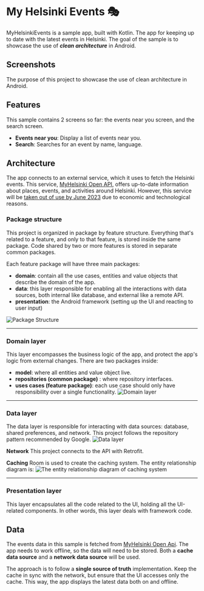 # My Helsinki Events 🎭

MyHelsinkiEvents is a sample app, built with Kotlin. The app for keeping up to date with the latest events in Helsinki. The goal of the sample is to showcase the use of ***clean architecture*** in Android.

## Screenshots

The purpose of this project to showcase the use of clean architecture in Android.

## Features
This sample contains 2 screens so far: the events near you screen, and the search screen.
 - **Events near you**: Display a list of events near you.
 - **Search**: Searches for an event by name, language.

## Architecture
The app connects to an external service, which it uses to fetch the Helsinki events. This service, [MyHelsinki Open API](https://open-api.myhelsinki.fi/doc), offers up-to-date information about places, events, and activities around Helsinki. However, this service will be [taken out of use by June 2023](https://open-api.myhelsinki.fi/) due to economic and technological reasons.

### Package structure
This project is organized in package by feature structure. Everything that's related to a feature, and only to that feature, is stored inside the same package. Code shared by two or more features is stored in separate common packages.

Each feature package will have three main packages:
 - **domain**: contain all the use cases, entities and value objects that describe the domain of the app.
 - **data**: this layer responsible for enabling all the interactions with data sources, both internal like database, and external like a remote API.
 - **presentation**: the Android framework (setting up the UI and reacting to user input)

![Package Structure](https://lh3.googleusercontent.com/21aAIkGbfSSDPLd33fpqytBeyuSOwVznaK5hNCMy7lVmJ18ti6ydWeUZmLD6_A_xFNOsMMKXasm6oqKjk-3zK_Fl1EcmlhGrTvZkV79Keeuo795gR85Kd2yXAqFoK61vdZ6UqAXBMqiGr9b8CpHRk8A7uN0y3Se14l-or5TH8m5frfs3II5R8OHVv7ZmyuXscqSozV1scPWCynPJOUvHTl6WuEPAXx1zN4_5a40v663qe_HC4kXz10vcDDIf4a1EVh02twbaIvsOACICXiHC2uDycQIZ49vnrvs0j1JETzBiq5Nnlv5bieR4lUvwuLUVePUnYxr52enuDr02gAWOqGVTEcGm4P104FHbp6B9fvi7_tBwGTVimdatqJPm--ZI9cN4BRzedJT3o0zlbZETHzgu40C5k0tbRh-9UK1z8jc96La-YLXdIbUhfmAcOdWhGAroke6mZ9rsw2y-FH6M7ocnqLEprTVSzDM4M7sRxY-mpbvxJjJJWGCsXb8OF5btyNKal_EgyWmNPSrP9jnJo0a3-mzYzHmqRF1ogO3N2V6taMAokcF0NQgQVnAEgatbxY81g0Cq47GkYjQsGKqcfb3jOUQxkxuj7jK1L15bgP7MoQOLrEqwnY6VfueSzphPMRZLMqcoT6VVEmlXD3krrSC-6Mige8mrn5cWaWf0QYG558F92n7xD2KOcAOUsTsitz5jhVPGOmeJz-hglhBVtZtjmjASVvCx_PCY1DOmN1bTFSqbBsQ-1YVnA_zpnx28qghcBhvbU-VB0Vus0USwzzI-xlZAxpFz701QTC73RV-waYlw9-k39qjY6C5cN_zFtnZHYmclK8tHiAERrd6xYeWRJf-ZDbkzL3MJws3tEZ1QAsrGpXOlrA6tDxztmcMijQPCZN9-8CCfFK-vMEROGqUdIZd0bec23cOTTx0iCTzy_fsDxAqlXjgqwYwKaJUYW4TyiMq91fH_TnYVY4q2fC-M8NSABBYvHpAiIDD7KHIimzT7VoQF0OOK=w2764-h1608-s-no?authuser=2)

---
### Domain layer 
This layer encompasses the business logic of the app, and protect the app's logic from external changes. There are two packages inside:
 - **model**: where all entities and value object live.
 - **repositories (common package)** : where repository interfaces.
 - **uses cases (feature package)**: each use case should only have responsibility over a single functionality.
![Domain layer](https://lh3.googleusercontent.com/F3R0ax8qEUjRW8qKQvZmD55h29wlfsJJ35RYsJqjefaYqe5jZKedlFAvXphHjhiSn-OkV0Sh-92Q_kp5YZHTPmU6rWYNPhJ8E6PRXBlhr0rG4JpI_969M2eBubMUTlkTyk3s5s3nu76DwEeYgA0QxhBuAfSfuzFwSPQjh9fYrheaEfdNf2BJwNzRXFh65K2ZSdQE4dDpKSWbCFA7kWIpz9Tl0Z64rmWNaJf1DT1_7nKMm4quhWN6mTewA-ZeE7o0VMMrhk0fd4bR_KHPpLTlVugnBKKhoBzRDF1NW5EIKqkdvGnYmjqXcOoTAjpXMTHQmcZYbjq1BO-B2SQgYWhOIs0tOkYu7Acuhj0iJN5hBfFQ9OpizHEar-6yDP28gBUtRluihce3-kBWvGoLb_rNApVGh-N3beEzqoaR6eysDFFIBUqJoLGTJdC4g9x6KwMq3SkjQo5uLvMQBlt4VbhNbl0plJF9WxUcm4skqdUoT4n15W5F5vDUw9lUmyu4v5gOO1bLD0c0lu9DWWmZzlyxjmvINdyty9novVr5LS70cSK0_VbDQUcdzd_J9K5qQTHZiKNTf5Rrz90iekF3Z99ONtmpV8tASFq3wd0BeNtY2gke0PpfdIYtXBTPQm6xc6cwJZdxKDdodVdGgAPYOy1IN43UTmAE2s7kMJ2eqDgho8GVX5Wb_lcwE_EdXQRTijkn3xW-0ACtnE9662YW9h0kpKagr42bqG62srnYzSYJMZdJPMI8eAq6tXPfXQzViSKNb3pk33w3Y4mMGn4gnps8Pr-o_nxCPBaeTAqbkRs_BplaHRKMRcxr4sZhwkcy0c6SfJu-xvmfLpSXKvkpxOZUe4Qz458tuZEomnAc90pWLoSBTcE-fjEab9pBf4I2q14NQM_4oQenD1YxqWqBH4SETpUTGkL-xrGjSqz5fw3d_0g-WbpLB7lhzkc9eZFz3YlafOl-ff6k3gU-5UrbKxffVJJu5JRpeVtjDBQgqjyO9pLbgUdF_B64xo8l=w2124-h1248-s-no?authuser=2)

---
### Data layer
The data layer is responsible for interacting with data sources: database, shared preferences, and network. This project follows the repository pattern recommended by Google.
![Data layer](https://lh3.googleusercontent.com/frEaeLoXtnLMW1z4TwBloCoG0IMBIZzyctFiLkVpJIp943LG6ixOke8jHqRC2ylzE-6UdfoRJ5XsTdefBenFwVBvihWqFD-R2kA-1Ure8nKD9q9DpJO3in8GNetsrO9MgOSmV3W9MblMLebVw5xaK4gZtIT4HwgpHZ3pWTJsRdmOFgx0KQ2zf4AUSFkJye3cfveJRzkQTZQ9DCv62V-hEPgiqNdyVKYBgTIoxRmvA9pgzvEoleKYLlwYpLB85WTL146GWOiCLm5UQhHaFj8oIU1weCUdhoRGw2khwfTG1yr7balTG43uL1_NulCXGEZ2oWLKlkKYQkod4rV-Eyv2o9YGuMmwAjevIJZZsM_PPP8Yi7I7AEFwb9F43Tjk8K06kKS6AHuiaAt7t-4wW2N1n4Cw9TURZv8Xv2FjtasviMkPH_nmRuLv7tx_n-rBIGs9iwZpOJj_UP3FCFIriYks8sAvVtuxdI0dUi5m8fWcZijcUABwhu_osy4g3QzoifH2qR3-T-vEclj91pBX-R63x-S3ncxtwqcKpaYSeJqLZp4XiJZtkNBgfQhiJz8dgvpcNlAPJVI_AnqZ0VBmzeKQQOCF_2kunrloalJhSg2bOW8yAb-Pu89Hg9RXRvp4NMipAklXRSFOjPoYsk_rmh_h0DsN6nHLeFdTaZWaDXEsmvImSocagJRNla9M3OaF9kYpz24xJJY0mQUnsdCuvJQCLm5r9v4h-Lrgx7_Rmytg479MXdbOYO1qW426oAHhdcvy27hvtJBxjugmuR581zuNifCubeMECauX-1ilENOZaKw-JKX-qJsNp77nN4QYdUvzTa_RhvbyxlLjhYPjNSjLrHB16avy-PxxkZa65GntWxubeDOuD--qyumfAtwop2s4GSfYI6O_Vvktd9Wc2ak_7XI0rh6sZiL34Q4YU9xTiNwgYRzstaO1cOlJ0kaCeeRiqCn-ukPEO8RQA8x8OIRgUtnwIZ5XBJT4qd8YoaYfrYawSLcfgX_P2VrX=w1684-h1288-s-no?authuser=2)

**Network**
This project connects to the API with Retrofit.

**Caching**
Room is used to create the caching system. The entity relationship diagram is:
![The entity relationship diagram of caching system](https://lh3.googleusercontent.com/FaKuP_Q3309MF9hw3D2-xKzdLbzT1gX9zrXw-5Y7EJqn1NShhU4uaZ8dLeiweUNZ28ixJXHYUYppjtwhagDdmv_uOt1RiD125w0qr-Wyqt6ZopdROuT_XiTbBqW4ivR9Cvw1Nr1T0Wkf5utUUfyiwsnkBZvNaEOyi6ziHGzmIy9qOAWXkTwxwbkx15Af7JUSfElEjupBcrMs2usuzQduo9KwIjZxHMnODIldriat8jnIHQq4q9mfiO_fXA0vV_3rTIFBXn1_J1OjJJ0Cn5_r5pHHpqNwZwy8v4IvF4ysyJQzgmKr1YNxMoFnyVMYOlES3clWmCQ1Vq4MFqRKd-U4KARsffF_KzQFVco1NWqT41CI4dJrdj0lAvcJsUkymmB3UmA8LNFpz4A1JPukBuvZqxoc7Z9VFD3anwhVLF51sNcvwV_hNalKUm1-sm4swB33nnahTKWcUzSOBMH47oP-YbUtHug5AjngYH0eJEykM5yaeIy-6FVn8QvWkfjpNKjE7NQoK4XCZ6nDu2095fL2qtfQKiZ9wkWpo7H6Bqq6EVVUTT5IqoJYxINX1M8uKkmvCxOpCt8xaET668MBr4VFXSd7kE1j7ZPHyMf7I-7huvuN1vxgrxry_2AEB8Krzni2ynXm9y9225jq7n85H235j_3_D5VYUAg1HW4zLpq8Vb17iKtsfoyaZbysmMYsEb_GfvXI_XMVEyfmiq029q5CZbanCHufCcPq6HJflht0LTEfABjl9vjEELQ6x0yNUSomkNsiDDmLm88wYBFHvAfGv37NrphfyuSSSLGDUqCbR9S0uSSJSRfH68KidELvdMqhEl_1Zkb6jMjxU7ATECI_mQFBifkeui2P63UximMtYJrIuGf4gIVd1F6mdjacciQkwrQWb2Iy6fiEF3k6mpMPMOT3LaFLl-yjyQasj0su5gQtody1tpMP44q7xCJS0v3Py4SUzDgE973_uQzZ4SEZ8BADd4l--ydiehdVM0y8x3rJK7j6H4S_jUGA=w1844-h1608-s-no?authuser=2)

---
### Presentation layer
This layer encapsulates all the code related to the UI, holding all the UI-related components. In other words, this layer deals with framework code.

## Data
The events data in this sample is fetched from [MyHelsinki Open Api](https://open-api.myhelsinki.fi/doc). The app needs to work offline, so the data will need to be stored. Both a **cache data source** and a **network data source** will be used. 

The approach is to follow a **single source of truth** implementation. Keep the cache in sync with the network, but ensure that the UI accesses only the cache. This way, the app displays the latest data both on and offline.
